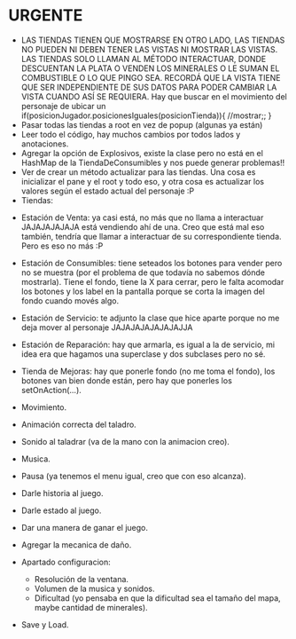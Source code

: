 # URGENTE

* LAS TIENDAS TIENEN QUE MOSTRARSE EN OTRO LADO, LAS TIENDAS NO PUEDEN NI DEBEN TENER LAS VISTAS NI MOSTRAR LAS VISTAS.
LAS TIENDAS SOLO LLAMAN AL MÉTODO INTERACTUAR, DONDE DESCUENTAN LA PLATA O VENDEN LOS MINERALES O LE SUMAN EL COMBUSTIBLE O LO QUE PINGO SEA.
RECORDÁ QUE LA VISTA TIENE QUE SER INDEPENDIENTE DE SUS DATOS PARA PODER CAMBIAR LA VISTA CUANDO ASÍ SE REQUIERA.
Hay que buscar en el movimiento del personaje de ubicar un
if(posicionJugador.posicionesIguales(posicionTienda)){
        //mostrar;;
}
* Pasar todas las tiendas a root en vez de popup (algunas ya están)
* Leer todo el código, hay muchos cambios por todos lados y anotaciones.
* Agregar la opción de Explosivos, existe la clase pero no está en el HashMap de la TiendaDeConsumibles y nos puede generar problemas!!
* Ver de crear un método actualizar para las tiendas. Una cosa es inicializar el pane y el root y todo eso, y otra cosa es actualizar los valores según el estado actual del personaje :P
* Tiendas:
- Estación de Venta: ya casi está, no más que no llama a interactuar JAJAJAJAJAJA está vendiendo ahí de una. Creo que está mal eso también, tendría que llamar a interactuar de su correspondiente tienda. Pero es eso no más :P
- Estación de Consumibles: tiene seteados los botones para vender pero no se muestra (por el problema de que todavía no sabemos dónde mostrarla). Tiene el fondo, tiene la X para cerrar, pero le falta acomodar los botones y los label en la pantalla porque se corta la imagen del fondo cuando movés algo. 
- Estación de Servicio: te adjunto la clase que hice aparte porque no me deja mover al personaje JAJAJAJAJAJAJAJJA
- Estación de Reparación: hay que armarla, es igual a la de servicio, mi idea era que hagamos una superclase y dos subclases pero no sé.
- Tienda de Mejoras: hay que ponerle fondo (no me toma el fondo), los botones van bien donde están, pero hay que ponerles los setOnAction(...).


- Movimiento.
- Animación correcta del taladro.
- Sonido al taladrar (va de la mano con la animacion creo).
- Musica.
- Pausa (ya tenemos el menu igual, creo que con eso alcanza).
- Darle historia al juego.
- Darle estado al juego.
- Dar una manera de ganar el juego.
- Agregar la mecanica de daño.
- Apartado configuracion:
    - Resolución de la ventana.
    - Volumen de la musica y sonidos.
    - Dificultad (yo pensaba en que la dificultad sea el tamaño del mapa, maybe cantidad de minerales).
- Save y Load.
